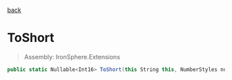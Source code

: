 ﻿

[back](/IronSphere.Extensions/types/StringCastingExtension)

# ToShort

> Assembly: IronSphere.Extensions

```csharp
public static Nullable<Int16> ToShort(this String this, NumberStyles numberStyles, IFormatProvider formatProvider)
```



 